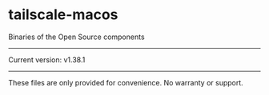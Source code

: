# tailscale-macos
Binaries of the Open Source components

---

Current version: v1.38.1

---

These files are only provided for convenience. No warranty or support.
